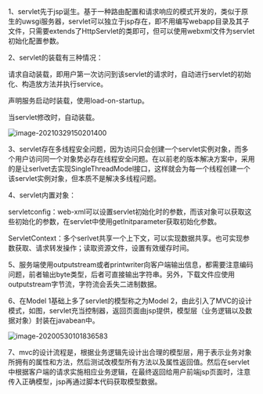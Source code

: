 1、servlet先于jsp诞生。基于一种路由配置和请求响应的模式开发的，类似于原生的uwsgi服务器，servlet可以独立于jsp存在，即不用编写webapp目录及其子文件，只需要extends了HttpServlet的类即可，但可以使用webxml文件为servlet初始化配置参数。

2、servlet的装载有三种情况：

  请求自动装载，即用户第一次访问到该servlet的请求时，自动进行servlet的初始化、构造放方法并执行service。

  声明服务启动时装载，使用load-on-startup。

  当servlet修改时，自动装载。

![image-20210329150201400](https://imagebag.oss-cn-chengdu.aliyuncs.com/img/image-20210329150201400.png)

3、servlet存在多线程安全问题，因为访问只会创建一个servlet实例对象，而多个用户访问同一个对象势必存在线程安全问题。在以前老的版本解决方案中，采用的是让serlvet去实现SingleThreadModel接口，这样就会为每一个线程创建一个该servlet实例对象，但本质不是解决多线程问题。

4、servlet内置对象：

  servletconfig：web-xml可以设置servlet初始化时的参数，而该对象可以获取这些初始化的参数，在servlet中使用getInitparameter获取初始化参数。

  ServletContext：多个serlvet共享一个上下文，可以实现数据共享。也可实现参数获取、请求转发操作；读取资源文件，设置有效缓存时间。

5、服务端使用outputstream或者printwriter向客户端输出信息，都需要注意编码问题，前者输出byte类型，后者可直接输出字符串。另外，下载文件应使用outputstream字节流，字符流会丢失二进制数据。

6、在Model 1基础上多了servlet的模型称之为Model 2，由此引入了MVC的设计模式，如图，servlet充当控制器，返回页面由jsp提供，模型层（业务逻辑以及数据对象）封装在javabean中。

![image-20200530101836583](https://imagebag.oss-cn-chengdu.aliyuncs.com/img/image-20200530101836583.png)

7、mvc的设计流程是，根据业务逻辑先设计出合理的模型层，用于表示业务对象所拥有的属性和方法，然后测试改模型所有方法以及属性返回值。然后在servlet中根据客户端的请求实施相应业务逻辑，在最终返回给用户前端jsp页面时，注意传入正确模型，jsp再通过脚本代码获取模型数据。

